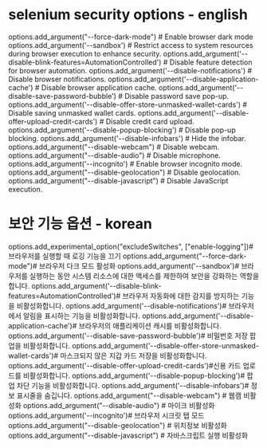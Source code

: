 # selenium security options - english
options.add_argument("--force-dark-mode") # Enable browser dark mode
options.add_argument('--sandbox') # Restrict access to system resources during browser execution to enhance security.
options.add_argument('--disable-blink-features=AutomationControlled') # Disable feature detection for browser automation.
options.add_argument('--disable-notifications') # Disable browser notifications.
options.add_argument('--disable-application-cache') # Disable browser application cache.
options.add_argument('--disable-save-password-bubble') # Disable password save pop-up.
options.add_argument('--disable-offer-store-unmasked-wallet-cards') # Disable saving unmasked wallet cards.
options.add_argument('--disable-offer-upload-credit-cards') # Disable credit card upload.
options.add_argument('--disable-popup-blocking') # Disable pop-up blocking.
options.add_argument('--disable-infobars') # Hide the infobar.
options.add_argument("--disable-webcam") # Disable webcam.
options.add_argument("--disable-audio") # Disable microphone.
options.add_argument('--incognito') # Enable browser incognito mode.
options.add_argument("--disable-geolocation") # Disable geolocation.
options.add_argument("--disable-javascript") # Disable JavaScript execution.

# 보안 기능 옵션 - korean
options.add_experimental_option("excludeSwitches", ["enable-logging"])# 브라우저를 실행할 때 로깅 기능을 끄기
options.add_argument("--force-dark-mode")# 브라우저 다크 모드 활성화
options.add_argument('--sandbox')# 브라우저를 실행하는 동안 시스템 리소스에 대한 액세스를 제한하여 보안을 강화하는 역할을 합니다.
options.add_argument('--disable-blink-features=AutomationControlled')# 브라우저 자동화에 대한 감지를 방지하는 기능을 비활성화합니다.
options.add_argument('--disable-notifications')# 브라우저에서 알림을 표시하는 기능을 비활성화합니다.
options.add_argument('--disable-application-cache')# 브라우저의 애플리케이션 캐시를 비활성화합니다.
options.add_argument('--disable-save-password-bubble')# 비밀번호 저장 팝업을 비활성화합니다.
options.add_argument('--disable-offer-store-unmasked-wallet-cards')# 마스크되지 않은 지갑 카드 저장을 비활성화합니다.
options.add_argument('--disable-offer-upload-credit-cards')#신용 카드 업로드를 비활성화합니다.
options.add_argument('--disable-popup-blocking')# 팝업 차단 기능을 비활성화합니다.
options.add_argument('--disable-infobars')# 정보 표시줄을 숨깁니다.
options.add_argument("--disable-webcam") # 웹캠 비활성화
options.add_argument("--disable-audio") # 마이크 비활성화
options.add_argument('--incognito')# 브라우저 시크릿 탭 모드
options.add_argument("--disable-geolocation") # 위치정보 비활성화
options.add_argument("--disable-javascript") # 자바스크립트 실행 비활성화
